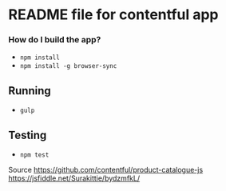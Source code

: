 # README file for contentful app

### How do I build the app? ###
* `npm install`
* `npm install -g browser-sync`

## Running
* `gulp` 

## Testing
* `npm test`


Source
https://github.com/contentful/product-catalogue-js
https://jsfiddle.net/Surakittie/bydzmfkL/

